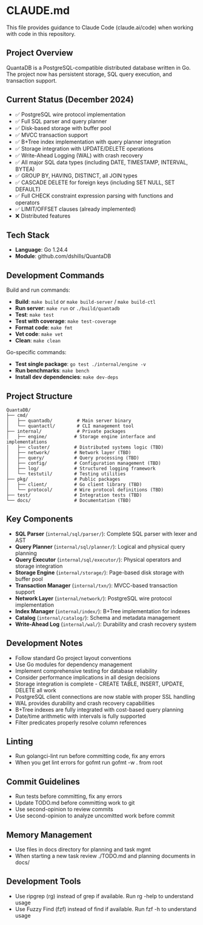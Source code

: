 # CLAUDE.md

This file provides guidance to Claude Code (claude.ai/code) when working with code in this repository.

## Project Overview

QuantaDB is a PostgreSQL-compatible distributed database written in Go. The project now has persistent storage, SQL query execution, and transaction support.

## Current Status (December 2024)

- ✅ PostgreSQL wire protocol implementation
- ✅ Full SQL parser and query planner
- ✅ Disk-based storage with buffer pool
- ✅ MVCC transaction support
- ✅ B+Tree index implementation with query planner integration
- ✅ Storage integration with UPDATE/DELETE operations
- ✅ Write-Ahead Logging (WAL) with crash recovery
- ✅ All major SQL data types (including DATE, TIMESTAMP, INTERVAL, BYTEA)
- ✅ GROUP BY, HAVING, DISTINCT, all JOIN types
- ✅ CASCADE DELETE for foreign keys (including SET NULL, SET DEFAULT)
- ✅ Full CHECK constraint expression parsing with functions and operators
- ✅ LIMIT/OFFSET clauses (already implemented)
- ❌ Distributed features

## Tech Stack

- **Language**: Go 1.24.4
- **Module**: github.com/dshills/QuantaDB

## Development Commands

Build and run commands:
- **Build**: `make build` or `make build-server` / `make build-ctl`
- **Run server**: `make run` or `./build/quantadb`
- **Test**: `make test`
- **Test with coverage**: `make test-coverage`
- **Format code**: `make fmt`
- **Vet code**: `make vet`
- **Clean**: `make clean`

Go-specific commands:
- **Test single package**: `go test ./internal/engine -v`
- **Run benchmarks**: `make bench`
- **Install dev dependencies**: `make dev-deps`

## Project Structure

```
QuantaDB/
├── cmd/
│   ├── quantadb/         # Main server binary
│   └── quantactl/        # CLI management tool
├── internal/             # Private packages
│   ├── engine/          # Storage engine interface and implementations
│   ├── cluster/         # Distributed systems logic (TBD)
│   ├── network/         # Network layer (TBD)
│   ├── query/           # Query processing (TBD)
│   ├── config/          # Configuration management (TBD)
│   ├── log/             # Structured logging framework
│   └── testutil/        # Testing utilities
├── pkg/                 # Public packages
│   ├── client/          # Go client library (TBD)
│   └── protocol/        # Wire protocol definitions (TBD)
├── test/                # Integration tests (TBD)
└── docs/                # Documentation (TBD)
```

## Key Components

- **SQL Parser** (`internal/sql/parser/`): Complete SQL parser with lexer and AST
- **Query Planner** (`internal/sql/planner/`): Logical and physical query planning
- **Query Executor** (`internal/sql/executor/`): Physical operators and storage integration
- **Storage Engine** (`internal/storage/`): Page-based disk storage with buffer pool
- **Transaction Manager** (`internal/txn/`): MVCC-based transaction support
- **Network Layer** (`internal/network/`): PostgreSQL wire protocol implementation
- **Index Manager** (`internal/index/`): B+Tree implementation for indexes
- **Catalog** (`internal/catalog/`): Schema and metadata management
- **Write-Ahead Log** (`internal/wal/`): Durability and crash recovery system

## Development Notes

- Follow standard Go project layout conventions
- Use Go modules for dependency management
- Implement comprehensive testing for database reliability
- Consider performance implications in all design decisions
- Storage integration is complete - CREATE TABLE, INSERT, UPDATE, DELETE all work
- PostgreSQL client connections are now stable with proper SSL handling
- WAL provides durability and crash recovery capabilities
- B+Tree indexes are fully integrated with cost-based query planning
- Date/time arithmetic with intervals is fully supported
- Filter predicates properly resolve column references

## Linting

- Run golangci-lint run before committing code, fix any errors
- When you get lint errors for gofmt run gofmt -w . from root

## Commit Guidelines

- Run tests before committing, fix any errors
- Update TODO.md before committing work to git
- Use second-opinion to review commits
- Use second-opinion to analyze uncomitted work before commit

## Memory Management

- Use files in docs directory for planning and task mgmt
- When starting a new task review ./TODO.md and planning documents in docs/

## Development Tools

- Use ripgrep (rg) instead of grep if available. Run rg -help to understand usage
- Use Fuzzy Find (fzf) instead of find if available. Run fzf -h to understand usage